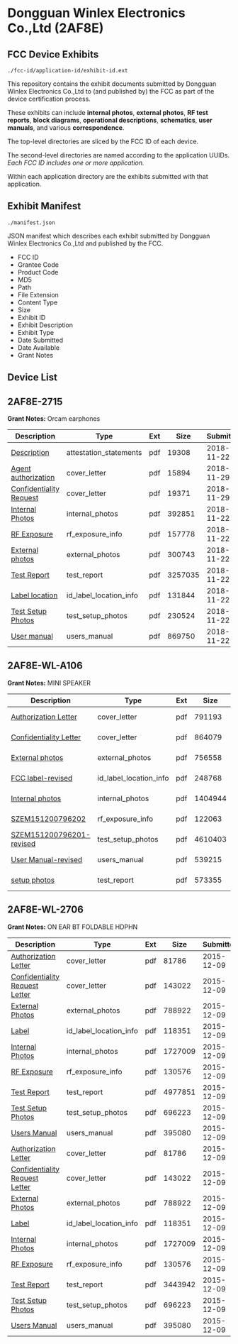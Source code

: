 # Dongguan Winlex Electronics Co.,Ltd (2AF8E)
## FCC Device Exhibits

```
./fcc-id/application-id/exhibit-id.ext
```

This repository contains the exhibit documents submitted by Dongguan Winlex Electronics Co.,Ltd to (and published by) the FCC as part of the device certification process.

These exhibits can include **internal photos**, **external photos**, **RF test reports**, **block diagrams**, **operational descriptions**, **schematics**, **user manuals**, and various **correspondence**.

The top-level directories are sliced by the FCC ID of each device.

The second-level directories are named according to the application UUIDs. *Each FCC ID includes one or more application.*

Within each application directory are the exhibits submitted with that application. 

## Exhibit Manifest

```
./manifest.json
```

JSON manifest which describes each exhibit submitted by Dongguan Winlex Electronics Co.,Ltd and published by the FCC.

- FCC ID
- Grantee Code
- Product Code
- MD5
- Path
- File Extension
- Content Type
- Size
- Exhibit ID
- Exhibit Description
- Exhibit Type
- Date Submitted
- Date Available
- Grant Notes

## Device List
## 2AF8E-2715
**Grant Notes:** Orcam earphones

| Description | Type | Ext | Size | Submitted | Available |
| ----------- | ---- | --- | ---- | --------- | --------- |
| [Description](2AF8E-2715/7706af11187d8a0f680207a57455232a/4082021.pdf) | attestation_statements | pdf | 19308 | 2018-11-22 | 2018-11-22 |
| [Agent authorization](2AF8E-2715/7706af11187d8a0f680207a57455232a/4089162.pdf) | cover_letter | pdf | 15894 | 2018-11-29 | 2018-11-22 |
| [Confidentiality Request](2AF8E-2715/7706af11187d8a0f680207a57455232a/4089163.pdf) | cover_letter | pdf | 19371 | 2018-11-29 | 2018-11-22 |
| [Internal Photos](2AF8E-2715/7706af11187d8a0f680207a57455232a/4082014.pdf) | internal_photos | pdf | 392851 | 2018-11-22 | 2018-11-22 |
| [RF Exposure](2AF8E-2715/7706af11187d8a0f680207a57455232a/4082022.pdf) | rf_exposure_info | pdf | 157778 | 2018-11-22 | 2018-11-22 |
| [External photos](2AF8E-2715/7706af11187d8a0f680207a57455232a/4082012.pdf) | external_photos | pdf | 300743 | 2018-11-22 | 2018-11-22 |
| [Test Report](2AF8E-2715/7706af11187d8a0f680207a57455232a/4082017.pdf) | test_report | pdf | 3257035 | 2018-11-22 | 2018-11-22 |
| [Label location](2AF8E-2715/7706af11187d8a0f680207a57455232a/4082013.pdf) | id_label_location_info | pdf | 131844 | 2018-11-22 | 2018-11-22 |
| [Test Setup Photos](2AF8E-2715/7706af11187d8a0f680207a57455232a/4082018.pdf) | test_setup_photos | pdf | 230524 | 2018-11-22 | 2018-11-22 |
| [User manual](2AF8E-2715/7706af11187d8a0f680207a57455232a/4082019.pdf) | users_manual | pdf | 869750 | 2018-11-22 | 2018-11-22 |
## 2AF8E-WL-A106
**Grant Notes:** MINI SPEAKER

| Description | Type | Ext | Size | Submitted | Available |
| ----------- | ---- | --- | ---- | --------- | --------- |
| [Authorization Letter](2AF8E-WL-A106/bb53d7e57f01b14173f912d30ffec089/2887124.pdf) | cover_letter | pdf | 791193 | 2016-01-28 | 2016-01-29 |
| [Confidentiality Letter](2AF8E-WL-A106/bb53d7e57f01b14173f912d30ffec089/2887125.pdf) | cover_letter | pdf | 864079 | 2016-01-28 | 2016-01-29 |
| [External photos](2AF8E-WL-A106/bb53d7e57f01b14173f912d30ffec089/2887126.pdf) | external_photos | pdf | 756558 | 2016-01-28 | 2016-01-29 |
| [FCC label-revised](2AF8E-WL-A106/bb53d7e57f01b14173f912d30ffec089/2887128.pdf) | id_label_location_info | pdf | 248768 | 2016-01-28 | 2016-01-29 |
| [Internal photos](2AF8E-WL-A106/bb53d7e57f01b14173f912d30ffec089/2887127.pdf) | internal_photos | pdf | 1404944 | 2016-01-28 | 2016-01-29 |
| [SZEM151200796202](2AF8E-WL-A106/bb53d7e57f01b14173f912d30ffec089/2887130.pdf) | rf_exposure_info | pdf | 122063 | 2016-01-28 | 2016-01-29 |
| [SZEM151200796201-revised](2AF8E-WL-A106/bb53d7e57f01b14173f912d30ffec089/2887133.pdf) | test_setup_photos | pdf | 4610403 | 2016-01-28 | 2016-01-29 |
| [User Manual-revised](2AF8E-WL-A106/bb53d7e57f01b14173f912d30ffec089/2887135.pdf) | users_manual | pdf | 539215 | 2016-01-28 | 2016-01-29 |
| [setup photos](2AF8E-WL-A106/bb53d7e57f01b14173f912d30ffec089/2887134.pdf) | test_report | pdf | 573355 | 2016-01-28 | 2016-01-29 |
## 2AF8E-WL-2706
**Grant Notes:** ON EAR BT FOLDABLE HDPHN

| Description | Type | Ext | Size | Submitted | Available |
| ----------- | ---- | --- | ---- | --------- | --------- |
| [Authorization Letter](2AF8E-WL-2706/620801b30aad50fca1dd528ef6270740/2836095.pdf) | cover_letter | pdf | 81786 | 2015-12-09 | 2015-12-09 |
| [Confidentiality Request Letter](2AF8E-WL-2706/620801b30aad50fca1dd528ef6270740/2836096.pdf) | cover_letter | pdf | 143022 | 2015-12-09 | 2015-12-09 |
| [External Photos](2AF8E-WL-2706/620801b30aad50fca1dd528ef6270740/2836097.pdf) | external_photos | pdf | 788922 | 2015-12-09 | 2015-12-09 |
| [Label](2AF8E-WL-2706/620801b30aad50fca1dd528ef6270740/2836099.pdf) | id_label_location_info | pdf | 118351 | 2015-12-09 | 2015-12-09 |
| [Internal Photos](2AF8E-WL-2706/620801b30aad50fca1dd528ef6270740/2836098.pdf) | internal_photos | pdf | 1727009 | 2015-12-09 | 2015-12-09 |
| [RF Exposure](2AF8E-WL-2706/620801b30aad50fca1dd528ef6270740/2836102.pdf) | rf_exposure_info | pdf | 130576 | 2015-12-09 | 2015-12-09 |
| [Test Report](2AF8E-WL-2706/620801b30aad50fca1dd528ef6270740/2836128.pdf) | test_report | pdf | 4977851 | 2015-12-09 | 2015-12-09 |
| [Test Setup Photos](2AF8E-WL-2706/620801b30aad50fca1dd528ef6270740/2836100.pdf) | test_setup_photos | pdf | 696223 | 2015-12-09 | 2015-12-09 |
| [Users Manual](2AF8E-WL-2706/620801b30aad50fca1dd528ef6270740/2836103.pdf) | users_manual | pdf | 395080 | 2015-12-09 | 2015-12-09 |
| [Authorization Letter](2AF8E-WL-2706/a31723eeb58dbd56f682b9b9f780da9a/2836095.pdf) | cover_letter | pdf | 81786 | 2015-12-09 | 2015-12-09 |
| [Confidentiality Request Letter](2AF8E-WL-2706/a31723eeb58dbd56f682b9b9f780da9a/2836096.pdf) | cover_letter | pdf | 143022 | 2015-12-09 | 2015-12-09 |
| [External Photos](2AF8E-WL-2706/a31723eeb58dbd56f682b9b9f780da9a/2836097.pdf) | external_photos | pdf | 788922 | 2015-12-09 | 2015-12-09 |
| [Label](2AF8E-WL-2706/a31723eeb58dbd56f682b9b9f780da9a/2836099.pdf) | id_label_location_info | pdf | 118351 | 2015-12-09 | 2015-12-09 |
| [Internal Photos](2AF8E-WL-2706/a31723eeb58dbd56f682b9b9f780da9a/2836098.pdf) | internal_photos | pdf | 1727009 | 2015-12-09 | 2015-12-09 |
| [RF Exposure](2AF8E-WL-2706/a31723eeb58dbd56f682b9b9f780da9a/2836102.pdf) | rf_exposure_info | pdf | 130576 | 2015-12-09 | 2015-12-09 |
| [Test Report](2AF8E-WL-2706/a31723eeb58dbd56f682b9b9f780da9a/2836101.pdf) | test_report | pdf | 3443942 | 2015-12-09 | 2015-12-09 |
| [Test Setup Photos](2AF8E-WL-2706/a31723eeb58dbd56f682b9b9f780da9a/2836100.pdf) | test_setup_photos | pdf | 696223 | 2015-12-09 | 2015-12-09 |
| [Users Manual](2AF8E-WL-2706/a31723eeb58dbd56f682b9b9f780da9a/2836103.pdf) | users_manual | pdf | 395080 | 2015-12-09 | 2015-12-09 |
